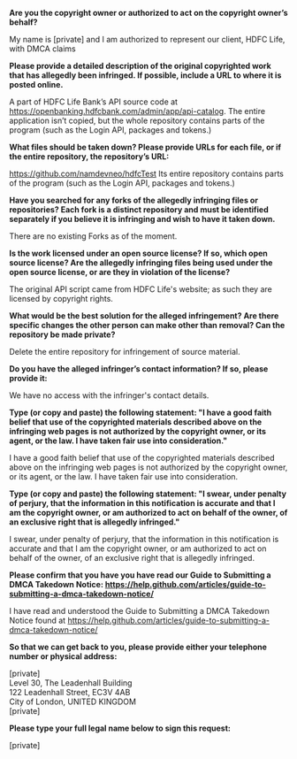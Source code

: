 **Are you the copyright owner or authorized to act on the copyright owner’s behalf?**

My name is [private] and I am authorized to represent our client, HDFC Life, with DMCA claims

**Please provide a detailed description of the original copyrighted work that has allegedly been infringed. If possible, include a URL to where it is posted online.**

A part of HDFC Life Bank’s API source code at https://openbanking.hdfcbank.com/admin/app/api-catalog. The entire application isn’t copied, but the whole repository contains parts of the program (such as the Login API, packages and tokens.)

**What files should be taken down? Please provide URLs for each file, or if the entire repository, the repository’s URL:**

https://github.com/namdevneo/hdfcTest Its entire repository contains parts of the program (such as the Login API, packages and tokens.)

**Have you searched for any forks of the allegedly infringing files or repositories? Each fork is a distinct repository and must be identified separately if you believe it is infringing and wish to have it taken down.**

There are no existing Forks as of the moment.

**Is the work licensed under an open source license? If so, which open source license? Are the allegedly infringing files being used under the open source license, or are they in violation of the license?**

The original API script came from HDFC Life's website; as such they are licensed by copyright rights.

**What would be the best solution for the alleged infringement? Are there specific changes the other person can make other than removal? Can the repository be made private?**

Delete the entire repository for infringement of source material.

**Do you have the alleged infringer’s contact information? If so, please provide it:**

We have no access with the infringer's contact details.

**Type (or copy and paste) the following statement: "I have a good faith belief that use of the copyrighted materials described above on the infringing web pages is not authorized by the copyright owner, or its agent, or the law. I have taken fair use into consideration."**

I have a good faith belief that use of the copyrighted materials described above on the infringing web pages is not authorized by the copyright owner, or its agent, or the law. I have taken fair use into consideration.

**Type (or copy and paste) the following statement: "I swear, under penalty of perjury, that the information in this notification is accurate and that I am the copyright owner, or am authorized to act on behalf of the owner, of an exclusive right that is allegedly infringed."**

I swear, under penalty of perjury, that the information in this notification is accurate and that I am the copyright owner, or am authorized to act on behalf of the owner, of an exclusive right that is allegedly infringed.

**Please confirm that you have you have read our Guide to Submitting a DMCA Takedown Notice: https://help.github.com/articles/guide-to-submitting-a-dmca-takedown-notice/**

I have read and understood the Guide to Submitting a DMCA Takedown Notice found at https://help.github.com/articles/guide-to-submitting-a-dmca-takedown-notice/

**So that we can get back to you, please provide either your telephone number or physical address:**

[private]  
Level 30, The Leadenhall Building  
122 Leadenhall Street, EC3V 4AB  
City of London, UNITED KINGDOM  
[private]

**Please type your full legal name below to sign this request:**

[private]
